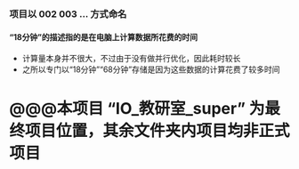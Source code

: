### 项目以 002 003 ... 方式命名
#### “18分钟”的描述指的是在电脑上计算数据所花费的时间
- 计算量本身并不很大，不过由于没有做并行优化，因此耗时较长
- 之所以专门以“18分钟”“68分钟”存储是因为这些数据的计算花费了较多时间


# @@@本项目 “IO_教研室_super” 为最终项目位置，其余文件夹内项目均非正式项目




